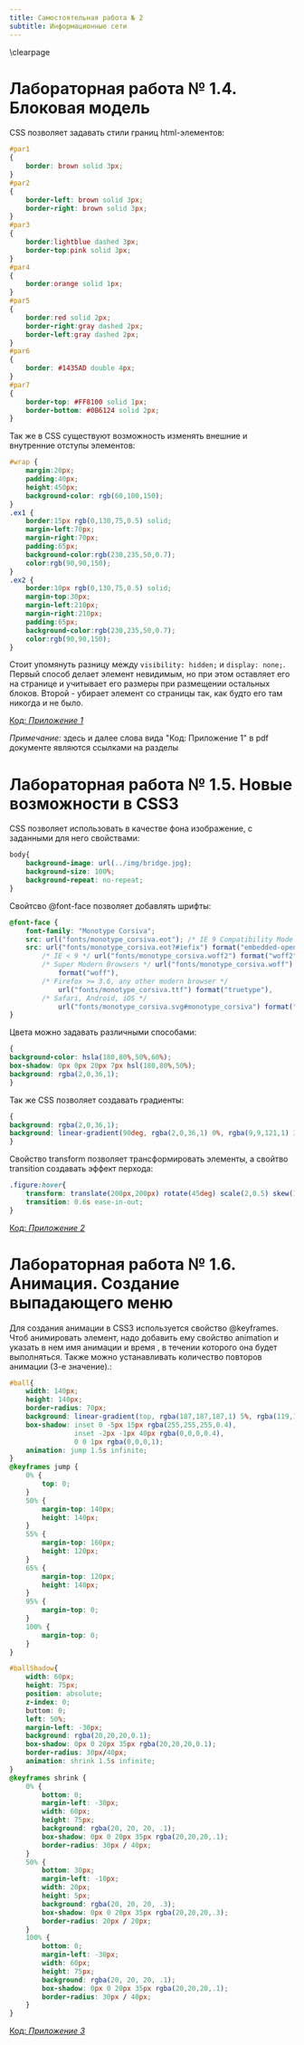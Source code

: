 ```yaml
---
title: Самостоятельная работа № 2
subtitle: Информационные сети
---
```

\clearpage

# Лабораторная работа № 1.4. Блоковая модель

CSS позволяет задавать стили границ html-элементов:

``` css
#par1
{
    border: brown solid 3px;
}
#par2
{
    border-left: brown solid 3px;
    border-right: brown solid 3px;
}
#par3
{
    border:lightblue dashed 3px;
    border-top:pink solid 3px;
}
#par4
{
    border:orange solid 1px;
}
#par5
{
    border:red solid 2px;
    border-right:gray dashed 2px;
    border-left:gray dashed 2px;
}
#par6
{
    border: #1435AD double 4px;
}
#par7
{
    border-top: #FF8100 solid 1px;
    border-bottom: #0B6124 solid 2px;
}
```

Так же в CSS существуют возможность изменять внешние и внутренние отступы элементов:

```css
#wrap {
    margin:20px;
    padding:40px;
    height:450px;
    background-color: rgb(60,100,150);
}
.ex1 {
    border:15px rgb(0,130,75,0.5) solid;
    margin-left:70px;
    margin-right:70px;
    padding:65px;
    background-color:rgb(230,235,50,0.7);
    color:rgb(90,90,150);
}
.ex2 {
    border:10px rgb(0,130,75,0.5) solid;
    margin-top:30px;
    margin-left:210px;
    margin-right:210px;
    padding:65px;
    background-color:rgb(230,235,50,0.7);
    color:rgb(90,90,150);
}
```

Стоит упомянуть разницу между `visibility: hidden;` и `display: none;`. Первый способ делает элемент невидимым, но при этом оставляет его на странице и учитывает его размеры при размещении остальных блоков. Второй - убирает элемент со страницы так, как будто его там никогда и не было.


[Код: *Приложение 1*](#приложение-1)

*Примечание:* здесь и далее слова вида "Код: Приложение 1" в pdf документе являются ссылками на разделы

# Лабораторная работа № 1.5. Новые возможности в CSS3

CSS позволяет использовать в качестве фона изображение, с заданными для него свойствами:

```css
body{
	background-image: url(../img/bridge.jpg);
	background-size: 100%;
	background-repeat: no-repeat;
}

```

Свойтсво @font-face позволяет добавлять шрифты:

```css
@font-face {
    font-family: "Monotype Corsiva";
    src: url("fonts/monotype_corsiva.eot"); /* IE 9 Compatibility Mode */
    src: url("fonts/monotype_corsiva.eot?#iefix") format("embedded-opentype"),
        /* IE < 9 */ url("fonts/monotype_corsiva.woff2") format("woff2"),
        /* Super Modern Browsers */ url("fonts/monotype_corsiva.woff")
            format("woff"),
        /* Firefox >= 3.6, any other modern browser */
            url("fonts/monotype_corsiva.ttf") format("truetype"),
        /* Safari, Android, iOS */
            url("fonts/monotype_corsiva.svg#monotype_corsiva") format("svg"); /* Chrome < 4, Legacy iOS */
}

```

Цвета можно задавать различными способами:

```css
{
background-color: hsla(180,80%,50%,60%);
box-shadow: 0px 0px 20px 7px hsl(180,80%,50%);
background: rgba(2,0,36,1);
}

```

Так же CSS позволяет создавать градиенты:

```css
{
background: rgba(2,0,36,1);
background: linear-gradient(90deg, rgba(2,0,36,1) 0%, rgba(9,9,121,1) 35%, rgba(0,212,255,1) 100%);
}
```

Свойство transform позволяет трансформировать элементы, а свойтво transition создавать эффект перхода:
```css
.figure:hover{
	transform: translate(200px,200px) rotate(45deg) scale(2,0.5) skew(15deg,15deg);
	transition: 0.6s ease-in-out;
}
```

[Код: *Приложение 2*](#приложение-2)

# Лабораторная работа № 1.6. Анимация. Создание выпадающего меню

Для создания анимации в CSS3 используется свойство @keyframes. Чтоб анимировать элемент, надо добавить ему свойство animation и указать в нем имя анимации и время , в течении которого она будет выполняться. Также можно устанавливать количество повторов анимации (3-е значение).:

```css
#ball{
	width: 140px;
	height: 140px;
	border-radius: 70px;
	background: linear-gradient(top, rgba(187,187,187,1) 5%, rgba(119,119,119,1) 99%);
	box-shadow: inset 0 -5px 15px rgba(255,255,255,0.4),
				inset -2px -1px 40px rgba(0,0,0,0.4),
				0 0 1px rgba(0,0,0,1);
	animation: jump 1.5s infinite;
}
@keyframes jump {
    0% {
        top: 0;
    }
    50% {
        margin-top: 140px;
        height: 140px;
    }
    55% {
        margin-top: 160px;
        height: 120px;
    }
    65% {
        margin-top: 120px;
        height: 140px;
    }
    95% {
        margin-top: 0;
    }
    100% {
        margin-top: 0;
    }
}
```
```css
#ballShadow{
	width: 60px;
	height: 75px;
	position: absolute;
	z-index: 0;
	buttom: 0;
	left: 50%;
	margin-left: -30px;
	background: rgba(20,20,20,0.1);
	box-shadow: 0px 0 20px 35px rgba(20,20,20,0.1);
	border-radius: 30px/40px;
	animation: shrink 1.5s infinite;
}
@keyframes shrink {
    0% {
        bottom: 0;
        margin-left: -30px;
        width: 60px;
        height: 75px;
        background: rgba(20, 20, 20, .1);
        box-shadow: 0px 0 20px 35px rgba(20,20,20,.1);
        border-radius: 30px / 40px;
    }
    50% {
        bottom: 30px;
        margin-left: -10px;
        width: 20px;
        height: 5px;
        background: rgba(20, 20, 20, .3);
        box-shadow: 0px 0 20px 35px rgba(20,20,20,.3);
        border-radius: 20px / 20px;
    }
    100% {
        bottom: 0;
        margin-left: -30px;
        width: 60px;
        height: 75px;
        background: rgba(20, 20, 20, .1);
        box-shadow: 0px 0 20px 35px rgba(20,20,20,.1);
        border-radius: 30px / 40px;
    }
}
```

[Код: *Приложение 3*](#приложение-3)
